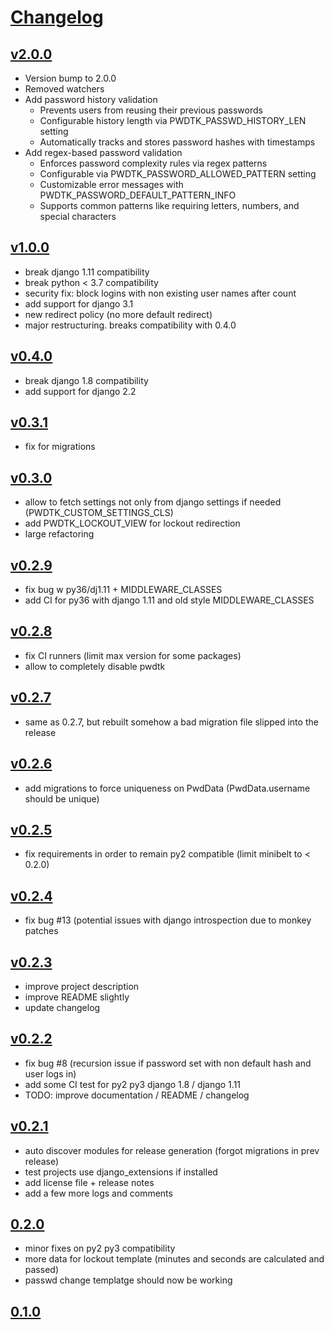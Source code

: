 # [Changelog](https://github.com/mhcomm/django-pwdtk/releases)

## [v2.0.0](https://github.com/mhcomm/django-pwdtk/compare/v1.1.0...v2.0.0)
* Version bump to 2.0.0
* Removed watchers
* Add password history validation
  - Prevents users from reusing their previous passwords
  - Configurable history length via PWDTK_PASSWD_HISTORY_LEN setting
  - Automatically tracks and stores password hashes with timestamps
* Add regex-based password validation
  - Enforces password complexity rules via regex patterns
  - Configurable via PWDTK_PASSWORD_ALLOWED_PATTERN setting
  - Customizable error messages with PWDTK_PASSWORD_DEFAULT_PATTERN_INFO
  - Supports common patterns like requiring letters, numbers, and special characters
## [v1.0.0](https://github.com/mhcomm/django-pwdtk/compare/v0.4.0...v1.0.0)
* break django 1.11 compatibility
* break python < 3.7 compatibility
* security fix: block logins with non existing user names after count
* add support for django 3.1
* new redirect policy (no more default redirect)
* major restructuring. breaks compatibility with 0.4.0
## [v0.4.0](https://github.com/mhcomm/django-pwdtk/compare/v0.3.1...v0.4.0)
* break django 1.8 compatibility
* add support for django 2.2
## [v0.3.1](https://github.com/mhcomm/django-pwdtk/compare/v0.3.0...v0.3.1)
* fix for migrations
## [v0.3.0](https://github.com/mhcomm/django-pwdtk/compare/v0.2.9...v0.3.0)
* allow to fetch settings not only from django settings if needed (PWDTK_CUSTOM_SETTINGS_CLS)
* add PWDTK_LOCKOUT_VIEW for lockout redirection
* large refactoring
## [v0.2.9](https://github.com/mhcomm/django-pwdtk/compare/v0.2.8...v0.2.9)
* fix bug w py36/dj1.11 + MIDDLEWARE_CLASSES
* add CI for py36 with django 1.11 and old style MIDDLEWARE_CLASSES
## [v0.2.8](https://github.com/mhcomm/django-pwdtk/compare/v0.2.7...v0.2.8)
* fix CI runners (limit max version for some packages)
* allow to completely disable pwdtk
## [v0.2.7](https://github.com/mhcomm/django-pwdtk/compare/v0.2.6...v0.2.7)
* same as 0.2.7, but rebuilt somehow a bad migration file slipped into the release
## [v0.2.6](https://github.com/mhcomm/django-pwdtk/compare/v0.2.5...v0.2.6)
* add migrations to force uniqueness on PwdData (PwdData.username should be unique)
## [v0.2.5](https://github.com/mhcomm/django-pwdtk/compare/v0.2.4...v0.2.5)
* fix requirements in order to remain py2 compatible (limit minibelt to < 0.2.0)
## [v0.2.4](https://github.com/mhcomm/django-pwdtk/compare/v0.2.3...v0.2.4)
* fix bug #13 (potential issues with django introspection due to monkey patches
## [v0.2.3](https://github.com/mhcomm/django-pwdtk/compare/v0.2.2...v0.2.3)
* improve project description
* improve README slightly
* update changelog
## [v0.2.2](https://github.com/mhcomm/django-pwdtk/compare/v0.2.1...v0.2.2)
* fix bug #8 (recursion issue if password set with non default hash and user logs in)
* add some CI test for py2 py3 django 1.8 / django 1.11
* TODO: improve documentation / README / changelog
## [v0.2.1](https://github.com/mhcomm/django-pwdtk/compare/0.2.0...v0.2.1)
* auto discover modules for release generation (forgot migrations in prev release)
* test projects use django_extensions if installed
* add license file + release notes
* add a few more logs and comments

## [0.2.0](https://github.com/mhcomm/django-pwdtk/compare/0.1.0...0.2.0)
* minor fixes on py2 py3 compatibility
* more data for lockout template (minutes and seconds are calculated and passed)
* passwd change templatge should now be working

## [0.1.0](https://github.com/mhcomm/django-pwdtk/compare/9a16261b1abb56df9fd28a251358196fca438219...0.2.0)
